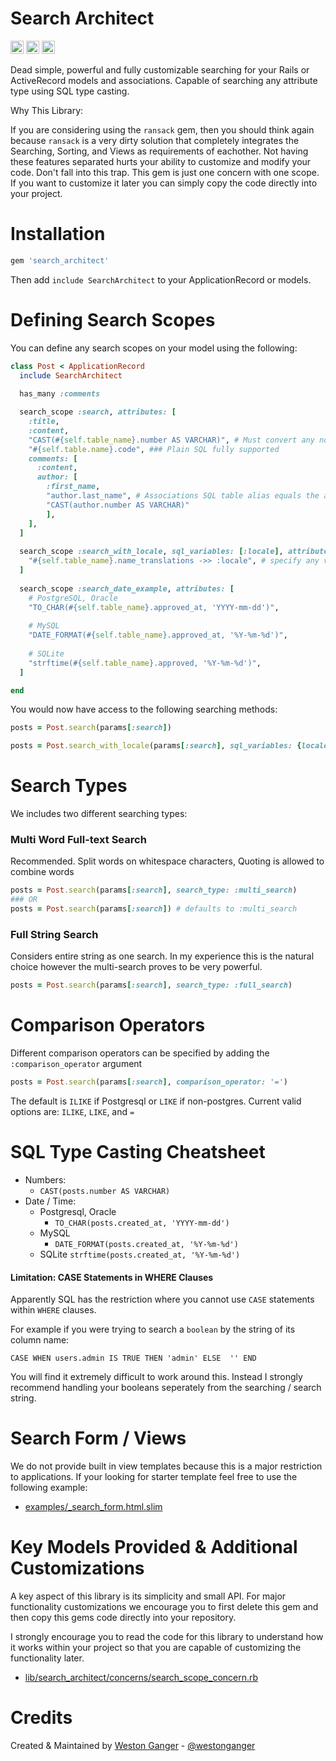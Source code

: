 # Search Architect

<a href="https://badge.fury.io/rb/search_architect" target="_blank"><img height="21" style='border:0px;height:21px;' border='0' src="https://badge.fury.io/rb/search_architect.svg" alt="Gem Version"></a>
<a href='https://github.com/westonganger/search_architect/actions' target='_blank'><img src="https://github.com/westonganger/search_architect/workflows/Tests/badge.svg" style="max-width:100%;" height='21' style='border:0px;height:21px;' border='0' alt="CI Status"></a>
<a href='https://rubygems.org/gems/search_architect' target='_blank'><img height='21' style='border:0px;height:21px;' src='https://ruby-gem-downloads-badge.herokuapp.com/search_architect?label=rubygems&type=total&total_label=downloads&color=brightgreen' border='0' alt='RubyGems Downloads' /></a>

Dead simple, powerful and fully customizable searching for your Rails or ActiveRecord models and associations. Capable of searching any attribute type using SQL type casting.

Why This Library:

If you are considering using the `ransack` gem, then you should think again because `ransack` is a very dirty solution that completely integrates the Searching, Sorting, and Views as requirements of eachother. Not having these features separated hurts your ability to customize and modify your code. Don't fall into this trap. This gem is just one concern with one scope. If you want to customize it later you can simply copy the code directly into your project.


# Installation

```ruby
gem 'search_architect'
```

Then add `include SearchArchitect` to your ApplicationRecord or models.

# Defining Search Scopes

You can define any search scopes on your model using the following:

```ruby
class Post < ApplicationRecord
  include SearchArchitect
  
  has_many :comments

  search_scope :search, attributes: [
    :title,
    :content,
    "CAST(#{self.table_name}.number AS VARCHAR)", # Must convert any non-string fields for searching
    "#{self.table.name}.code", ### Plain SQL fully supported
    comments: [
      :content,
      author: [
        :first_name, 
        "author.last_name", # Associations SQL table alias equals the association name, not actual table name
        "CAST(author.number AS VARCHAR)"
        ],
    ],
  ]
  
  search_scope :search_with_locale, sql_variables: [:locale], attributes: [
    "#{self.table_name}.name_translations ->> :locale", # specify any variables as symbols, Ex. :locale
  ]
  
  search_scope :search_date_example, attributes: [
    # PostgreSQL, Oracle
    "TO_CHAR(#{self.table_name}.approved_at, 'YYYY-mm-dd')",
    
    # MySQL
    "DATE_FORMAT(#{self.table_name}.approved_at, '%Y-%m-%d')",
    
    # SQLite
    "strftime(#{self.table_name}.approved, '%Y-%m-%d')",
  ]

end
```

You would now have access to the following searching methods:

```ruby
posts = Post.search(params[:search])

posts = Post.search_with_locale(params[:search], sql_variables: {locale: @current_locale})
```

# Search Types

We includes two different searching types:

### Multi Word Full-text Search

Recommended. Split words on whitespace characters, Quoting is allowed to combine words

```ruby
posts = Post.search(params[:search], search_type: :multi_search)
### OR
posts = Post.search(params[:search]) # defaults to :multi_search
```

### Full String Search

Considers entire string as one search. In my experience this is the natural choice however the multi-search proves to be very powerful.
```ruby
posts = Post.search(params[:search], search_type: :full_search)
```

# Comparison Operators

Different comparison operators can be specified by adding the `:comparison_operator` argument

```ruby
posts = Post.search(params[:search], comparison_operator: '=')
```

The default is `ILIKE` if Postgresql or `LIKE` if non-postgres. Current valid options are: `ILIKE`, `LIKE`, and `=`

# SQL Type Casting Cheatsheet

- Numbers:
  - `CAST(posts.number AS VARCHAR)`
- Date / Time:
  - Postgresql, Oracle
    - `TO_CHAR(posts.created_at, 'YYYY-mm-dd')`
  - MySQL
    - `DATE_FORMAT(posts.created_at, '%Y-%m-%d')`
  - SQLite
    `strftime(posts.created_at, '%Y-%m-%d')`

#### Limitation: CASE Statements in WHERE Clauses

Apparently SQL has the restriction where you cannot use `CASE` statements within `WHERE` clauses. 

For example if you were trying to search a `boolean` by the string of its column name:

`CASE WHEN users.admin IS TRUE THEN 'admin' ELSE  '' END`

You will find it extremely difficult to work around this. Instead I strongly recommend handling your booleans seperately from the searching / search string.

# Search Form / Views

We do not provide built in view templates because this is a major restriction to applications. If your looking for starter template feel free to use the following example:

- [examples/_search_form.html.slim](./examples/_search_form.html.slim)


# Key Models Provided & Additional Customizations

A key aspect of this library is its simplicity and small API. For major functionality customizations we encourage you to first delete this gem and then copy this gems code directly into your repository.

I strongly encourage you to read the code for this library to understand how it works within your project so that you are capable of customizing the functionality later.

- [lib/search_architect/concerns/search_scope_concern.rb](./lib/search_architect/concerns/search_scope_concern.rb)

# Credits

Created & Maintained by [Weston Ganger](https://westonganger.com) - [@westonganger](https://github.com/westonganger)
